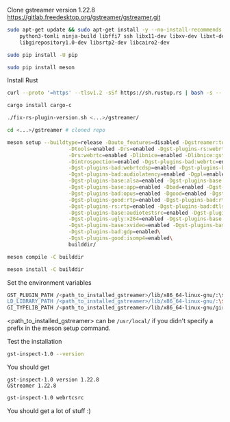 Clone gstreamer version 1.22.8 https://gitlab.freedesktop.org/gstreamer/gstreamer.git

```bash
sudo apt-get update && sudo apt-get install -y --no-install-recommends flex bison libasound2-dev alsa-utils \
    python3-tomli ninja-build libffi7 ssh libx11-dev libxv-dev libxt-dev nasm libgl1 libwebrtc-audio-processing-dev \
    libgirepository1.0-dev libsrtp2-dev libcairo2-dev
```

```bash
sudo pip install -U pip
```

```bash
sudo pip install meson 
```

Install Rust
```bash
curl --proto '=https' --tlsv1.2 -sSf https://sh.rustup.rs | bash -s -- -y
```

```bash
cargo install cargo-c
```


```bash
./fix-rs-plugin-version.sh <...>/gstreamer/
```

```bash
cd <...>/gstreamer # cloned repo
```

```bash
meson setup --buildtype=release -Dauto_features=disabled -Dgstreamer:tools=enabled \
                    -Dtools=enabled -Drs=enabled -Dgst-plugins-rs:webrtc=enabled \
                    -Drs:webrtc=enabled -Dlibnice=enabled -Dlibnice:gstreamer=enabled \
                    -Dintrospection=enabled -Dgst-plugins-bad:webrtc=enabled \
                    -Dgst-plugins-bad:webrtcdsp=enabled -Dgst-plugins-bad:videoparsers=enabled \
                    -Dgst-plugins-bad:audiolatency=enabled -Dgpl=enabled -Dgst-plugins-bad:sctp=enabled\
                    -Dgst-plugins-base:alsa=enabled -Dgst-plugins-base:playback=enabled \
                    -Dgst-plugins-base:app=enabled -Dbad=enabled -Dgst-plugins-base:opus=enabled \
                    -Dgst-plugins-bad:opus=enabled -Dgood=enabled -Dgst-plugins-good:rtpmanager=enabled \
                    -Dgst-plugins-good:rtp=enabled -Dgst-plugins-bad:rtp=enabled -Dgst-plugins-bad:srtp=enabled \
                    -Dgst-plugins-rs:rtp=enabled -Dgst-plugins-bad:dtls=enabled -Dgst-plugins-base:audioresample=enabled -Dgst-plugins-base:audioconvert=enabled \
                    -Dgst-plugins-base:audiotestsrc=enabled -Dgst-plugins-base:audiomixer=enabled -Dgst-plugins-base:videotestsrc=enabled -Dgst-plugins-base:playback=enabled\
                    -Dgst-plugins-ugly:x264=enabled -Dgst-plugins-base:videoconvertscale=enabled -Dgst-plugins-good:autodetect=enabled\
                    -Dgst-plugins-base:xvideo=enabled -Dgst-plugins-base:x11=enabled -Dgst-plugins-bad:openh264=enabled -Dgst-plugins-good:matroska=enabled\
                    -Dgst-plugins-bad:gdp=enabled\
                    -Dgst-plugins-good:isomp4=enabled\
                    builddir/
```

```bash
meson compile -C builddir
```

```bash
meson install -C builddir
```

Set the environment variables
```bash
GST_PLUGIN_PATH /<path_to_installed_gstreamer>/lib/x86_64-linux-gnu/:\$GST_PLUGIN_PATH" >> ~/.bashrc
LD_LIBRARY_PATH /<path_to_installed_gstreamer>/lib/x86_64-linux-gnu/:\$LD_LIBRARY_PATH" >> ~/.bashrc
GI_TYPELIB_PATH /<path_to_installed_gstreamer>/lib/x86_64-linux-gnu/girepository-1.0:\$GI_TYPELIB_PATH" >> ~/.bashrc
```

<path_to_installed_gstreamer> can be `/usr/local/` if you didn't specify a prefix in the meson setup command.

Test the installation 

```bash
gst-inspect-1.0 --version
```

You should get 

```
gst-inspect-1.0 version 1.22.8
GStreamer 1.22.8
```

```bash
gst-inspect-1.0 webrtcsrc
```

You should get a lot of stuff :)

